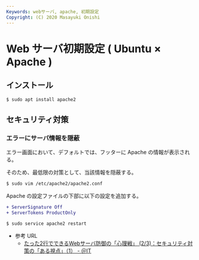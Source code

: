 ```yaml
---
Keywords: webサーバ, apache, 初期設定
Copyright: (C) 2020 Masayuki Onishi
---
```


# Web サーバ初期設定 ( Ubuntu × Apache )

## インストール

```bash
$ sudo apt install apache2
```

## セキュリティ対策

### エラーにサーバ情報を隠蔽

エラー画面において、デフォルトでは、フッターに Apache の情報が表示される。

そのため、最低限の対策として、当該情報を隠蔽する。


```bash
$ sudo vim /etc/apache2/apache2.conf
```

Apache の設定ファイルの下部に以下の設定を追加する。

```diff
+ ServerSignature Off
+ ServerTokens ProductOnly
```

```bash
$ sudo service apache2 restart
```

- 参考 URL
    - [たった2行でできるWebサーバ防御の「心理戦」 \(2/3\)：セキュリティ対策の「ある視点」（1） \- ＠IT](https://www.atmarkit.co.jp/ait/articles/0707/19/news141_2.html)
